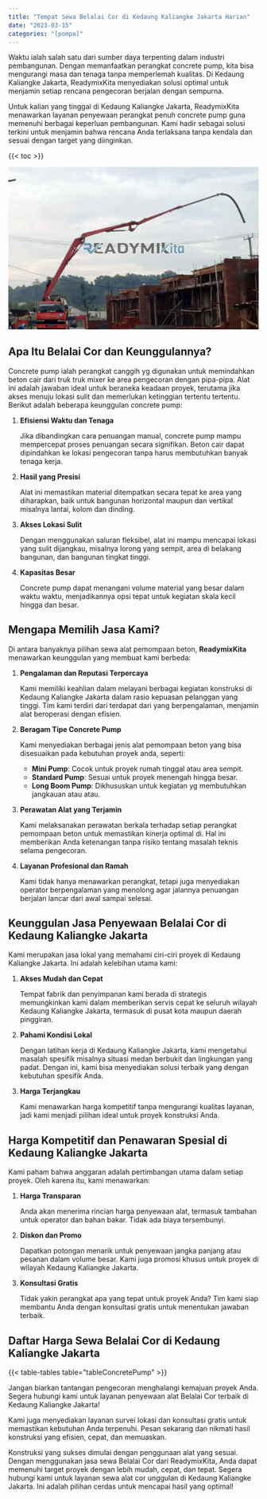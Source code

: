 ```yaml
---
title: "Tempat Sewa Belalai Cor di Kedaung Kaliangke Jakarta Harian"
date: "2023-03-15"
categories: "[pompa]"
---
```


Waktu ialah salah satu dari sumber daya terpenting dalam industri pembangunan. Dengan memanfaatkan perangkat concrete pump, kita bisa mengurangi masa dan tenaga tanpa memperlemah kualitas. Di Kedaung Kaliangke Jakarta, ReadymixKita menyediakan solusi optimal untuk menjamin setiap rencana pengecoran berjalan dengan sempurna.

Untuk kalian yang tinggal di Kedaung Kaliangke Jakarta, ReadymixKita menawarkan layanan penyewaan perangkat penuh concrete pump guna memenuhi berbagai keperluan pembangunan. Kami hadir sebagai solusi terkini untuk menjamin bahwa rencana Anda terlaksana tanpa kendala dan sesuai dengan target yang diinginkan.

{{< toc >}}

![Tempat Sewa Belalai Cor di Kedaung Kaliangke Jakarta Harian](/images/pompa/sewa-pompa-04.jpg)

## Apa Itu Belalai Cor dan Keunggulannya?

Concrete pump ialah perangkat canggih yg digunakan untuk memindahkan beton cair dari truk truk mixer ke area pengecoran dengan pipa-pipa. Alat ini adalah jawaban ideal untuk beraneka keadaan proyek, terutama jika akses menuju lokasi sulit dan memerlukan ketinggian tertentu tertentu. Berikut adalah beberapa keunggulan concrete pump:

1. **Efisiensi Waktu dan Tenaga**

   Jika dibandingkan cara penuangan manual, concrete pump mampu mempercepat proses penuangan secara signifikan. Beton cair dapat dipindahkan ke lokasi pengecoran tanpa harus membutuhkan banyak tenaga kerja.

2. **Hasil yang Presisi**

   Alat ini memastikan material ditempatkan secara tepat ke area yang diharapkan, baik untuk bangunan horizontal maupun dan vertikal misalnya lantai, kolom dan dinding.

3. **Akses Lokasi Sulit**

   Dengan menggunakan saluran fleksibel, alat ini mampu mencapai lokasi yang sulit dijangkau, misalnya lorong yang sempit, area di belakang bangunan, dan bangunan tingkat tinggi.

4. **Kapasitas Besar**

   Concrete pump dapat menangani volume material yang besar dalam waktu waktu, menjadikannya opsi tepat untuk kegiatan skala kecil hingga dan besar.

## Mengapa Memilih Jasa Kami?

Di antara banyaknya pilihan sewa alat pemompaan beton, **ReadymixKita** menawarkan keunggulan yang membuat kami berbeda:

1. **Pengalaman dan Reputasi Terpercaya**

   Kami memiliki keahlian dalam melayani berbagai kegiatan konstruksi di Kedaung Kaliangke Jakarta dalam rasio kepuasan pelanggan yang tinggi. Tim kami terdiri dari terdapat dari yang berpengalaman, menjamin alat beroperasi dengan efisien.

2. **Beragam Tipe Concrete Pump**

   Kami menyediakan berbagai jenis alat pemompaan beton yang bisa disesuaikan pada kebutuhan proyek anda, seperti:
   - **Mini Pump**: Cocok untuk proyek rumah tinggal atau area sempit.
   - **Standard Pump**: Sesuai untuk proyek menengah hingga besar.
   - **Long Boom Pump**: Dikhususkan untuk kegiatan yg membutuhkan jangkauan atau atau.

3. **Perawatan Alat yang Terjamin**

   Kami melaksanakan perawatan berkala terhadap setiap perangkat pemompaan beton untuk memastikan kinerja optimal di. Hal ini memberikan Anda ketenangan tanpa risiko tentang masalah teknis selama pengecoran.

4. **Layanan Profesional dan Ramah**

   Kami tidak hanya menawarkan perangkat, tetapi juga menyediakan operator berpengalaman yang menolong agar jalannya penuangan berjalan lancar dari awal sampai selesai.

## Keunggulan Jasa Penyewaan Belalai Cor di Kedaung Kaliangke Jakarta

Kami merupakan jasa lokal yang memahami ciri-ciri proyek di Kedaung Kaliangke Jakarta. Ini adalah kelebihan utama kami:

1. **Akses Mudah dan Cepat**

   Tempat fabrik dan penyimpanan kami berada di strategis memungkinkan kami dalam memberikan servis cepat ke seluruh wilayah Kedaung Kaliangke Jakarta, termasuk di pusat kota maupun daerah pinggiran.

2. **Pahami Kondisi Lokal**

   Dengan latihan kerja di Kedaung Kaliangke Jakarta, kami mengetahui masalah spesifik misalnya situasi medan berbukit dan lingkungan yang padat. Dengan ini, kami bisa menyediakan solusi terbaik yang dengan kebutuhan spesifik Anda.

3. **Harga Terjangkau**

   Kami menawarkan harga kompetitif tanpa mengurangi kualitas layanan, jadi kami menjadi pilihan ideal untuk proyek konstruksi Anda.

## Harga Kompetitif dan Penawaran Spesial di Kedaung Kaliangke Jakarta

Kami paham bahwa anggaran adalah pertimbangan utama dalam setiap proyek. Oleh karena itu, kami menawarkan:

1. **Harga Transparan**

   Anda akan menerima rincian harga penyewaan alat, termasuk tambahan untuk operator dan bahan bakar. Tidak ada biaya tersembunyi.

2. **Diskon dan Promo**

   Dapatkan potongan menarik untuk penyewaan jangka panjang atau pesanan dalam volume besar. Kami juga promosi khusus untuk proyek di wilayah Kedaung Kaliangke Jakarta.

3. **Konsultasi Gratis**

   Tidak yakin perangkat apa yang tepat untuk proyek Anda? Tim kami siap membantu Anda dengan konsultasi gratis untuk menentukan jawaban terbaik.

## Daftar Harga Sewa Belalai Cor di Kedaung Kaliangke Jakarta

{{< table-tables table="tableConcretePump" >}}

Jangan biarkan tantangan pengecoran menghalangi kemajuan proyek Anda. Segera hubungi kami untuk layanan penyewaan alat Belalai Cor terbaik di Kedaung Kaliangke Jakarta!

Kami juga menyediakan layanan survei lokasi dan konsultasi gratis untuk memastikan kebutuhan Anda terpenuhi. Pesan sekarang dan nikmati hasil konstruksi yang efisien, cepat, dan memuaskan.

Konstruksi yang sukses dimulai dengan penggunaan alat yang sesuai. Dengan menggunakan jasa sewa Belalai Cor dari ReadymixKita, Anda dapat memenuhi target proyek dengan lebih mudah, cepat, dan tepat. Segera hubungi kami untuk layanan sewa alat cor unggulan di Kedaung Kaliangke Jakarta. Ini adalah pilihan cerdas untuk mencapai hasil yang optimal!